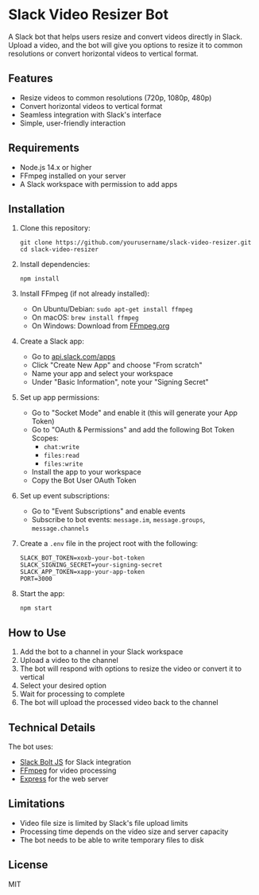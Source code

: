 # Slack Video Resizer Bot

A Slack bot that helps users resize and convert videos directly in Slack. Upload a video, and the bot will give you options to resize it to common resolutions or convert horizontal videos to vertical format.

## Features

- Resize videos to common resolutions (720p, 1080p, 480p)
- Convert horizontal videos to vertical format
- Seamless integration with Slack's interface
- Simple, user-friendly interaction

## Requirements

- Node.js 14.x or higher
- FFmpeg installed on your server
- A Slack workspace with permission to add apps

## Installation

1. Clone this repository:
   ```
   git clone https://github.com/yourusername/slack-video-resizer.git
   cd slack-video-resizer
   ```

2. Install dependencies:
   ```
   npm install
   ```

3. Install FFmpeg (if not already installed):
   - On Ubuntu/Debian: `sudo apt-get install ffmpeg`
   - On macOS: `brew install ffmpeg`
   - On Windows: Download from [FFmpeg.org](https://ffmpeg.org/download.html)

4. Create a Slack app:
   - Go to [api.slack.com/apps](https://api.slack.com/apps)
   - Click "Create New App" and choose "From scratch"
   - Name your app and select your workspace
   - Under "Basic Information", note your "Signing Secret"

5. Set up app permissions:
   - Go to "Socket Mode" and enable it (this will generate your App Token)
   - Go to "OAuth & Permissions" and add the following Bot Token Scopes:
     - `chat:write`
     - `files:read`
     - `files:write`
   - Install the app to your workspace
   - Copy the Bot User OAuth Token

6. Set up event subscriptions:
   - Go to "Event Subscriptions" and enable events
   - Subscribe to bot events: `message.im`, `message.groups`, `message.channels`

7. Create a `.env` file in the project root with the following:
   ```
   SLACK_BOT_TOKEN=xoxb-your-bot-token
   SLACK_SIGNING_SECRET=your-signing-secret
   SLACK_APP_TOKEN=xapp-your-app-token
   PORT=3000
   ```

8. Start the app:
   ```
   npm start
   ```

## How to Use

1. Add the bot to a channel in your Slack workspace
2. Upload a video to the channel
3. The bot will respond with options to resize the video or convert it to vertical
4. Select your desired option
5. Wait for processing to complete
6. The bot will upload the processed video back to the channel

## Technical Details

The bot uses:
- [Slack Bolt JS](https://slack.dev/bolt-js/concepts) for Slack integration
- [FFmpeg](https://ffmpeg.org/) for video processing
- [Express](https://expressjs.com/) for the web server

## Limitations

- Video file size is limited by Slack's file upload limits
- Processing time depends on the video size and server capacity
- The bot needs to be able to write temporary files to disk

## License

MIT 